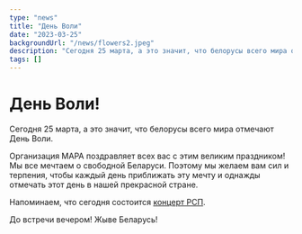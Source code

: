 ```yaml
---
type: "news"
title: "День Воли"
date: "2023-03-25"
backgroundUrl: "/news/flowers2.jpeg"
description: "Сегодня 25 марта, а это значит, что белорусы всего мира отмечают День Воли."
tags: []
---
```


# День Воли!

Сегодня 25 марта, а это значит, что белорусы всего мира отмечают День Воли.

Организация МАРА поздравляет всех вас с этим великим праздником!
Мы все мечтаем о свободной Беларуси. Поэтому мы желаем вам сил и терпения, чтобы каждый день приближать эту мечту и однажды отмечать этот день в нашей прекрасной стране.

Напоминаем, что сегодня состоится [концерт РСП](https://www.belarusians.nl/events/rsp-03-25?mara).

До встречи вечером!
Жыве Беларусь!
